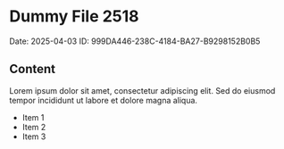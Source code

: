 # Dummy File 2518

Date: 2025-04-03
ID: 999DA446-238C-4184-BA27-B9298152B0B5

## Content

Lorem ipsum dolor sit amet, consectetur adipiscing elit.
Sed do eiusmod tempor incididunt ut labore et dolore magna aliqua.

* Item 1
* Item 2
* Item 3
